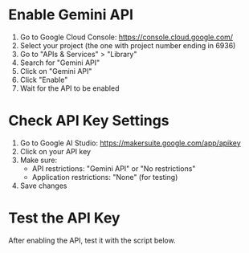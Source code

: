 # Enable Gemini API

1. Go to Google Cloud Console: https://console.cloud.google.com/
2. Select your project (the one with project number ending in 6936)
3. Go to "APIs & Services" > "Library"
4. Search for "Gemini API"
5. Click on "Gemini API"
6. Click "Enable"
7. Wait for the API to be enabled

# Check API Key Settings

1. Go to Google AI Studio: https://makersuite.google.com/app/apikey
2. Click on your API key
3. Make sure:
   - API restrictions: "Gemini API" or "No restrictions"
   - Application restrictions: "None" (for testing)
4. Save changes

# Test the API Key

After enabling the API, test it with the script below. 